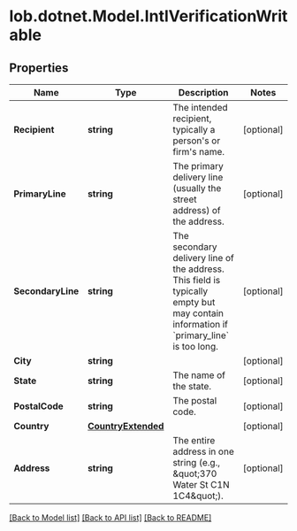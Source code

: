 # lob.dotnet.Model.IntlVerificationWritable

## Properties

Name | Type | Description | Notes
------------ | ------------- | ------------- | -------------
**Recipient** | **string** | The intended recipient, typically a person&#39;s or firm&#39;s name. | [optional] 
**PrimaryLine** | **string** | The primary delivery line (usually the street address) of the address.  | [optional] 
**SecondaryLine** | **string** | The secondary delivery line of the address. This field is typically empty but may contain information if &#x60;primary_line&#x60; is too long.  | [optional] 
**City** | **string** |  | [optional] 
**State** | **string** | The name of the state. | [optional] 
**PostalCode** | **string** | The postal code. | [optional] 
**Country** | [**CountryExtended**](CountryExtended.md) |  | [optional] 
**Address** | **string** | The entire address in one string (e.g., \&quot;370 Water St C1N 1C4\&quot;).  | [optional] 

[[Back to Model list]](../README.md#documentation-for-models) [[Back to API list]](../README.md#documentation-for-api-endpoints) [[Back to README]](../README.md)

